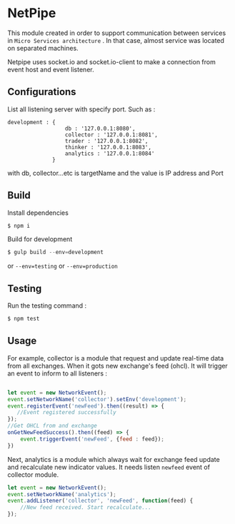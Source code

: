 # NetPipe

This module created in order to support communication between services in ```Micro Services architecture``` .
In that case, almost service was located on separated machines. 

Netpipe uses socket.io and socket.io-client to make a connection from event host and event listener. 
## Configurations

List all listening server with specify port. Such as :
```
development : {
                  db : '127.0.0.1:8080',
                  collector : '127.0.0.1:8081',
                  trader : '127.0.0.1:8082',
                  thinker : '127.0.0.1:8083',
                  analytics : '127.0.0.1:8084'
              }
```
with db, collector...etc is targetName and the value is IP address and Port

## Build

Install dependencies
```js
$ npm i
```

Build for development
```js
$ gulp build --env=development
```

or ```--env=testing``` or ```--env=production```

## Testing

Run the testing command :
```js
$ npm test
```

## Usage

For example, collector is a module that request and update real-time data from all exchanges. 
When it gots new exchange's feed (ohcl). It will trigger an event to inform to all listeners :

```js

let event = new NetworkEvent();
event.setNetworkName('collector').setEnv('development');
event.registerEvent('newFeed').then((result) => {
   //Event registered successfully 
});
//Get OHCL from and exchange
onGetNewFeedSuccess().then((feed) => {
    event.triggerEvent('newFeed', {feed : feed});
})

``` 

Next, analytics is a module which always wait for exchange feed update and recalculate new indicator values.
It needs listen ```newfeed``` event of collector module.

```js
let event = new NetworkEvent();
event.setNetworkName('analytics');
event.addListener('collector', 'newFeed', function(feed) {
    //New feed received. Start recalculate...
});

```

